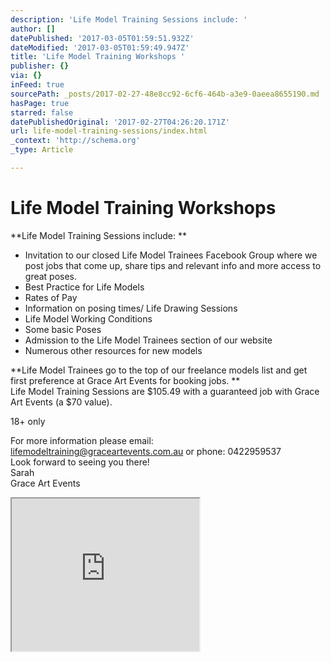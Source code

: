 ```yaml
---
description: 'Life Model Training Sessions include: '
author: []
datePublished: '2017-03-05T01:59:51.932Z'
dateModified: '2017-03-05T01:59:49.947Z'
title: 'Life Model Training Workshops '
publisher: {}
via: {}
inFeed: true
sourcePath: _posts/2017-02-27-48e8cc92-6cf6-464b-a3e9-0aeea8655190.md
hasPage: true
starred: false
datePublishedOriginal: '2017-02-27T04:26:20.171Z'
url: life-model-training-sessions/index.html
_context: 'http://schema.org'
_type: Article

---
```

# Life Model Training Workshops 

**Life Model Training Sessions include: **

* Invitation to our closed Life Model Trainees Facebook Group where we post jobs that come up, share tips and relevant info and more access to great poses. 
* Best Practice for Life Models 
* Rates of Pay
* Information on posing times/ Life Drawing Sessions
* Life Model Working Conditions
* Some basic Poses
* Admission to the Life Model Trainees section of our website
* Numerous other resources for new models

**Life Model Trainees go to the top of our freelance models list and get first preference at Grace Art Events for booking jobs. **  
Life Model Training Sessions are $105.49 with a guaranteed job with Grace Art Events 
(a $70 value). 

18+ only 

For more information please email: lifemodeltraining@graceartevents.com.au or phone: 0422959537  
Look forward to seeing you there!   
Sarah   
Grace Art Events

<iframe src="https://the-grid.github.io/ed-userhtml/?g=eJx9VE1v2zAMPTe_gnOxHYoqTtqmHfI1dFuHDmhPLbBjIEt0LESWPElO0w3776PkJP0YupNt8VF8fHz09B1j8BmXysAtV_pLpeoG7tTStA18s64Gxua9qVZmBZXDcpbluZCGqZov0fdrShExpS9snWNdoBRWYl5Zp35ZE7hmXquaDQeLi77wPgOHepb58KjRV4ghg_DY4CwLuAl5BFCxFP33_OCwFotUYuETv98FF6uls62R48OyLCcgNHI31liGCZRUfjw8azZwjXqNQQl-fOkU18eeG888OkUZD0qGajwcDN5P_vQO8iO4lBIebevAPjxXpIxSdMTsGp1TEj2QZgnqVUB46gmsi6FQKb9NKbQVq37vAAB-IElAYtVoJNR2rcyyQyYMcDoNFUJDIJQx-OXuDpL8wabI9dXlV7BlV_n6_vYGSqWxD0d5b5qnciShVGtQcpa9UiyqmzrhIihr4jCXjgsSLeAaTfD91g9P-lr5wGpuaMRprr4tvHCqwLyxPnxqZyN-UgoUozPkg9HJxenpuTg7_4gX-IHXzYQKD4vTAS9HowIzqDFUlrjE3GzLiiVWEiXb380isQwMr_H_CKG597NszbWSPFCBwN0SwyxbFJqbFV1hd7F5jxSHt9RY0LVW62itqeYF6jjliEJ2dXv5_Sab36gS4ZYMreHecWXSPKKtRYAbEgmmeUqMNyjTtGHrWox7kQHRaOlr11R36Y7_FtPx2lWERtM4Kqslui0EuJQOu9X52SqHcttVXFyHXEODtiGT-cq2WlL3ITpCd64iH0ZL4aZB4ry0NtqL2vDAQNoEdkg2xA5OznXKrzq7FxTslPLxJ7CXMpkszVNFF42BF97qNuAE4uqNgY0Gg0GzmWTAaeFYpWiOZLbgWszmL4SK672Tp1i8aavFcz8FXigjcTPL2PBJ4_k0J27PWG5lTr-EV1XJUbUK-9y7ncF2TPzTwZt23c-xaEOw5mX97nWaRxnjM3324sSu4ta_tCFp-xepcdtz" height="244" style=""></iframe>